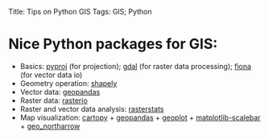 Title: Tips on Python GIS
Tags: GIS; Python

# Nice Python packages for GIS:
- Basics: [pyproj](https://pyproj4.github.io/pyproj/stable/) (for projection); [gdal](https://gdal.org/) (for raster data processing); [fiona](https://fiona.readthedocs.io/en/stable/) (for vector data io)
- Geometry operation: [shapely](https://shapely.readthedocs.io/en/stable/manual.html)
- Vector data: [geopandas](https://geopandas.org/en/stable/getting_started/introduction.html)
- Raster data: [rasterio](https://rasterio.readthedocs.io/en/latest/intro.html)
- Raster and vector data analysis: [rasterstats](https://pythonhosted.org/rasterstats/)
- Map visualization: [cartopy](https://scitools.org.uk/cartopy/docs/latest/) + [geopandas](https://geopandas.org/en/stable/getting_started.html) + [geoplot](https://residentmario.github.io/geoplot/index.html) + [matplotlib-scalebar](https://github.com/ppinard/matplotlib-scalebar) + [geo_northarrow](https://github.com/pmdscully/geo_northarrow)